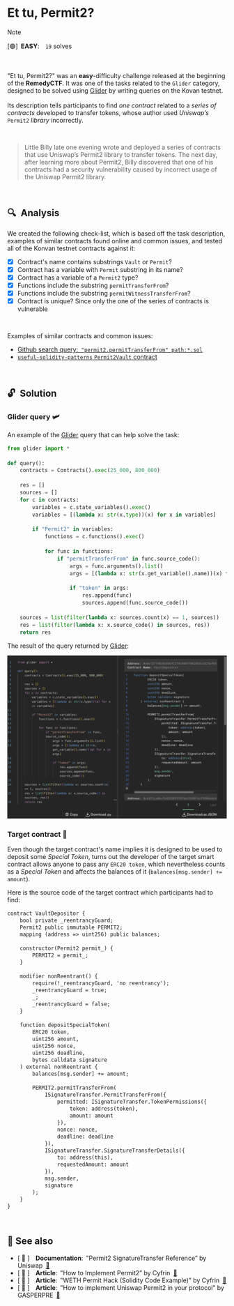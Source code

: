 # Et tu, Permit2?

> [!NOTE]  
> \[🟢]&ensp;**EASY**:&emsp;`19` solves

<br />

"Et tu, Permit2?" was an **easy**-difficulty challenge released at the beginning of the **RemedyCTF**. It was one of the tasks related to the `Glider` category, designed to be solved using [Glider](https://glide.r.xyz/) by writing queries on the Kovan testnet. <br/><br/> Its description tells participants to find _one contract_ related to a _series of contracts_ developed to transfer tokens, whose author used _Uniswap’s_ `Permit2` _library_ incorrectly.

<br />

> Little Billy late one evening wrote and deployed a series of contracts that use Uniswap’s Permit2 library to transfer tokens. The next day, after learning more about Permit2, Billy discovered that one of his contracts had a security vulnerability caused by incorrect usage of the Uniswap Permit2 library.

<br />

## 🔍&ensp;Analysis

We created the following check-list, which is based off the task description, examples of similar contracts found online and common issues, and tested all of the Konvan testnet contracts against it:

- [x] Contract's name contains substrings `Vault` or `Permit`?
- [x] Contract has a variable with `Permit` substring in its name?
- [x] Contract has a variable of a `Permit2` type?
- [x] Functions include the substring `permitTransferFrom`?
- [x] Functions include the substring `permitWitnessTransferFrom`?
- [x] Contract is unique? Since only the one of the series of contracts is vulnerable

<br />

Examples of similar contracts and common issues:

- [Github search query:&ensp;`"permit2.permitTransferFrom" path:*.sol`](https://github.com/search?q=%22permit2.permitTransferFrom%22+path%3A*.sol&type=code)
- [`useful-solidity-patterns` `Permit2Vault` contract](https://github.com/dragonfly-xyz/useful-solidity-patterns/blob/main/patterns/permit2/Permit2Vault.sol)

<br />

## 🔓&ensp;Solution

### Glider query 🛩

An example of the [Glider](https://glide.r.xyz/) query that can help solve the task:

```python
from glider import *

def query():
    contracts = Contracts().exec(25_000, 800_000)

    res = []
    sources = []
    for c in contracts:
        variables = c.state_variables().exec()
        variables = [(lambda x: str(x.type))(x) for x in variables]

        if "Permit2" in variables:
            functions = c.functions().exec()

            for func in functions:
                if "permitTransferFrom" in func.source_code():
                    args = func.arguments().list()
                    args = [(lambda x: str(x.get_variable().name))(x) for x in args]

                    if "token" in args:
                        res.append(func)
                        sources.append(func.source_code())

    sources = list(filter(lambda x: sources.count(x) == 1, sources))
    res = list(filter(lambda x: x.source_code() in sources, res))
    return res
```

The result of the query returned by [Glider](https://glide.r.xyz/):

<p align="center"><img src="./flag.png"></p>

### Target contract 📜

Even though the target contract's name implies it is designed to be used to deposit some _Special Token_, turns out the developer of the target smart contract allows anyone to pass any `ERC20 token`, which nevertheless counts as a _Special Token_ and affects the balances of it (`balances[msg.sender] += amount`).
<br />

Here is the source code of the target contract which participants had to find:

```solidity
contract VaultDepositor {
    bool private _reentrancyGuard;
    Permit2 public immutable PERMIT2;
    mapping (address => uint256) public balances;

    constructor(Permit2 permit_) {
        PERMIT2 = permit_;
    }

    modifier nonReentrant() {
        require(!_reentrancyGuard, 'no reentrancy');
        _reentrancyGuard = true;
        _;
        _reentrancyGuard = false;
    }

    function depositSpecialToken(
        ERC20 token,
        uint256 amount,
        uint256 nonce,
        uint256 deadline,
        bytes calldata signature
    ) external nonReentrant {
        balances[msg.sender] += amount;

        PERMIT2.permitTransferFrom(
            ISignatureTransfer.PermitTransferFrom({
                permitted: ISignatureTransfer.TokenPermissions({
                    token: address(token),
                    amount: amount
                }),
                nonce: nonce,
                deadline: deadline
            }),
            ISignatureTransfer.SignatureTransferDetails({
                to: address(this),
                requestedAmount: amount
            }),
            msg.sender,
            signature
        );
    }
}
```

<br />

## 📑 See also

- \[ 📘 \]&emsp;**Documentation**:&ensp;‟Permit2 SignatureTransfer Reference” by Uniswap&ensp;[🔗](https://docs.uniswap.org/contracts/permit2/reference/signature-transfer#security-considerations)
- \[ 📗 \]&emsp;**Article**:&ensp;‟How to Implement Permit2” by Cyfrin&ensp;[🔗](https://www.cyfrin.io/blog/how-to-implement-permit2)
- \[ 📗 \]&emsp;**Article**:&ensp;‟WETH Permit Hack (Solidity Code Example)” by Cyfrin&ensp;[🔗](https://www.cyfrin.io/glossary/weth-permit-hack-solidity-code-example)
- \[ 📗 \]&emsp;**Article**:&ensp;‟How to implement Uniswap Permit2 in your protocol” by GASPERPRE&ensp;[🔗](https://gasperpre.com/how-to-implement-uniswap-permit2-in-your-protocol)
